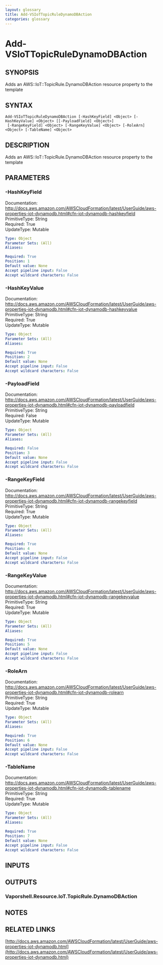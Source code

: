 ```yaml
---
layout: glossary
title: Add-VSIoTTopicRuleDynamoDBAction
categories: glossary
---
```


# Add-VSIoTTopicRuleDynamoDBAction

## SYNOPSIS
Adds an AWS::IoT::TopicRule.DynamoDBAction resource property to the template

## SYNTAX

```
Add-VSIoTTopicRuleDynamoDBAction [-HashKeyField] <Object> [-HashKeyValue] <Object> [[-PayloadField] <Object>]
 [-RangeKeyField] <Object> [-RangeKeyValue] <Object> [-RoleArn] <Object> [-TableName] <Object>
```

## DESCRIPTION
Adds an AWS::IoT::TopicRule.DynamoDBAction resource property to the template

## PARAMETERS

### -HashKeyField
Documentation: http://docs.aws.amazon.com/AWSCloudFormation/latest/UserGuide/aws-properties-iot-dynamodb.html#cfn-iot-dynamodb-hashkeyfield    
PrimitiveType: String    
Required: True    
UpdateType: Mutable

```yaml
Type: Object
Parameter Sets: (All)
Aliases: 

Required: True
Position: 1
Default value: None
Accept pipeline input: False
Accept wildcard characters: False
```

### -HashKeyValue
Documentation: http://docs.aws.amazon.com/AWSCloudFormation/latest/UserGuide/aws-properties-iot-dynamodb.html#cfn-iot-dynamodb-hashkeyvalue    
PrimitiveType: String    
Required: True    
UpdateType: Mutable

```yaml
Type: Object
Parameter Sets: (All)
Aliases: 

Required: True
Position: 2
Default value: None
Accept pipeline input: False
Accept wildcard characters: False
```

### -PayloadField
Documentation: http://docs.aws.amazon.com/AWSCloudFormation/latest/UserGuide/aws-properties-iot-dynamodb.html#cfn-iot-dynamodb-payloadfield    
PrimitiveType: String    
Required: False    
UpdateType: Mutable

```yaml
Type: Object
Parameter Sets: (All)
Aliases: 

Required: False
Position: 3
Default value: None
Accept pipeline input: False
Accept wildcard characters: False
```

### -RangeKeyField
Documentation: http://docs.aws.amazon.com/AWSCloudFormation/latest/UserGuide/aws-properties-iot-dynamodb.html#cfn-iot-dynamodb-rangekeyfield    
PrimitiveType: String    
Required: True    
UpdateType: Mutable

```yaml
Type: Object
Parameter Sets: (All)
Aliases: 

Required: True
Position: 4
Default value: None
Accept pipeline input: False
Accept wildcard characters: False
```

### -RangeKeyValue
Documentation: http://docs.aws.amazon.com/AWSCloudFormation/latest/UserGuide/aws-properties-iot-dynamodb.html#cfn-iot-dynamodb-rangekeyvalue    
PrimitiveType: String    
Required: True    
UpdateType: Mutable

```yaml
Type: Object
Parameter Sets: (All)
Aliases: 

Required: True
Position: 5
Default value: None
Accept pipeline input: False
Accept wildcard characters: False
```

### -RoleArn
Documentation: http://docs.aws.amazon.com/AWSCloudFormation/latest/UserGuide/aws-properties-iot-dynamodb.html#cfn-iot-dynamodb-rolearn    
PrimitiveType: String    
Required: True    
UpdateType: Mutable

```yaml
Type: Object
Parameter Sets: (All)
Aliases: 

Required: True
Position: 6
Default value: None
Accept pipeline input: False
Accept wildcard characters: False
```

### -TableName
Documentation: http://docs.aws.amazon.com/AWSCloudFormation/latest/UserGuide/aws-properties-iot-dynamodb.html#cfn-iot-dynamodb-tablename    
PrimitiveType: String    
Required: True    
UpdateType: Mutable

```yaml
Type: Object
Parameter Sets: (All)
Aliases: 

Required: True
Position: 7
Default value: None
Accept pipeline input: False
Accept wildcard characters: False
```

## INPUTS

## OUTPUTS

### Vaporshell.Resource.IoT.TopicRule.DynamoDBAction

## NOTES

## RELATED LINKS

[http://docs.aws.amazon.com/AWSCloudFormation/latest/UserGuide/aws-properties-iot-dynamodb.html](http://docs.aws.amazon.com/AWSCloudFormation/latest/UserGuide/aws-properties-iot-dynamodb.html)

